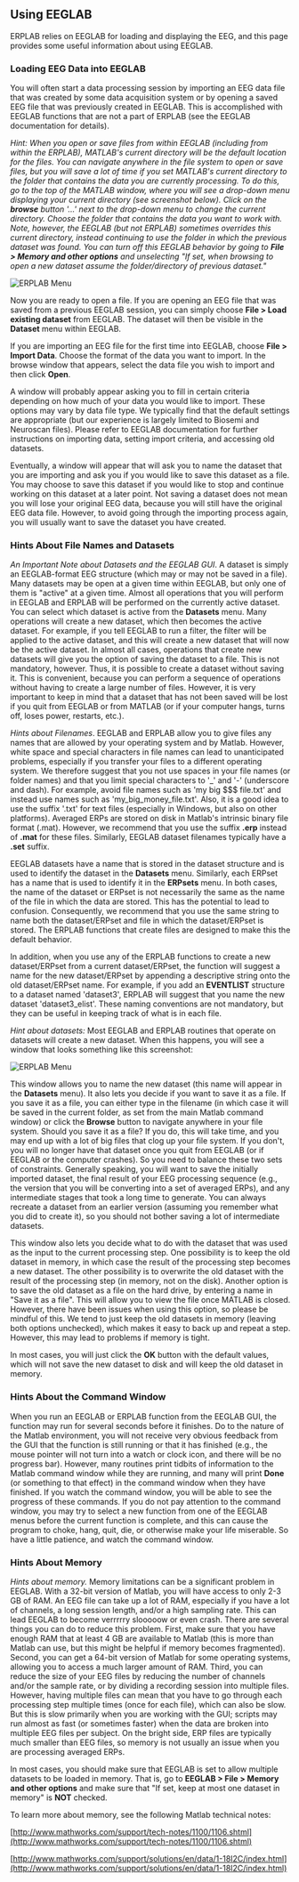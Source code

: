 ## Using EEGLAB
ERPLAB relies on EEGLAB for loading and displaying the EEG, and this page provides some useful information about using EEGLAB.

### Loading EEG Data into EEGLAB
You will often start a data processing session by importing an EEG data file that was created by some data acquisition system or by opening a saved EEG file that was previously created in EEGLAB. This is accomplished with EEGLAB functions that are not a part of ERPLAB (see the EEGLAB documentation for details).

_Hint: When you open or save files from within EEGLAB (including from within the ERPLAB), MATLAB's current directory will be the default location for the files.  You can navigate anywhere in the file system to open or save files, but you will save a lot of time if you set MATLAB's current directory to the folder that contains the data you are currently processing.  To do this, go to the top of the MATLAB window, where you will see a drop-down menu displaying your current directory (see screenshot below).  Click on the **browse** button '…' next to the drop-down menu to change the current directory. Choose the folder that contains the data you want to work with.  Note, however, the EEGLAB (but not ERPLAB) sometimes overrides this current directory, instead continuing to use the folder in which the previous dataset was found.  You can turn off this EEGLAB behavior by going to **File > Memory and other options** and unselecting "If set, when browsing to open a new dataset assume the folder/directory of previous dataset."_

![ERPLAB Menu](./images/Manual/Manual_Using-EEGLAB_1.png)

Now you are ready to open a file.  If you are opening an EEG file that was saved from a previous EEGLAB session, you can simply choose **File > Load existing dataset** from EEGLAB. The dataset will then be visible in the **Dataset** menu within EEGLAB.

If you are importing an EEG file for the first time into EEGLAB, choose **File > Import Data**.  Choose the format of the data you want to import.  In the browse window that appears, select the data file you wish to import and then click **Open**.

A window will probably appear asking you to fill in certain criteria depending on how much of your data you would like to import. These options may vary by data file type. We typically find that the default settings are appropriate (but our experience is largely limited to Biosemi and Neuroscan files). Please refer to EEGLAB documentation for further instructions on importing data, setting import criteria, and accessing old datasets.

Eventually, a window will appear that will ask you to name the dataset that you are importing and ask you if you would like to save this dataset as a file. You may choose to save this dataset if you would like to stop and continue working on this dataset at a later point. Not saving a dataset does not mean you will lose your original EEG data, because you will still have the original EEG data file. However, to avoid going through the importing process again, you will usually want to save the dataset you have created.

### Hints About File Names and Datasets
_An Important Note about Datasets and the EEGLAB GUI_. A dataset is simply an EEGLAB-format EEG structure (which may or may not be saved in a file).  Many datasets may be open at a given time within EEGLAB, but only one of them is "active" at a given time.  Almost all operations that you will perform in EEGLAB and ERPLAB will be performed on the currently active dataset.  You can select which dataset is active from the **Datasets** menu.  Many operations will create a new dataset, which then becomes the active dataset.  For example, if you tell EEGLAB to run a filter, the filter will be applied to the active dataset, and this will create a new dataset that will now be the active dataset.  In almost all cases, operations that create new datasets will give you the option of saving the dataset to a file.  This is not mandatory, however.  Thus, it is possible to create a dataset without saving it.  This is convenient, because you can perform a sequence of operations without having to create a large number of files.  However, it is very important to keep in mind that a dataset that has not been saved will be lost if you quit from EEGLAB or from MATLAB (or if your computer hangs, turns off, loses power, restarts, etc.).

_Hints about Filenames_.  EEGLAB and ERPLAB allow you to give files any names that are allowed by your operating system and by Matlab.  However, white space and special characters in file names can lead to unanticipated problems, especially if you transfer your files to a different operating system.  We therefore suggest that you not use spaces in your file names (or folder names) and that you limit special characters to '_' and '-' (underscore and dash).  For example, avoid file names such as 'my big $$$ file.txt' and instead use names such as 'my_big_money_file.txt'.  Also, it is a good idea to use the suffix '.txt' for text files (especially in Windows, but also on other platforms).  Averaged ERPs are stored on disk in Matlab's intrinsic binary file format (.mat).  However, we recommend that you use the suffix **.erp** instead of **.mat** for these files.  Similarly, EEGLAB dataset filenames typically have a **.set** suffix.

EEGLAB datasets have a name that is stored in the dataset structure and is used to identify the dataset in the **Datasets** menu. Similarly, each ERPset has a name that is used to identify it in the **ERPsets** menu.  In both cases, the name of the dataset or ERPset is not necessarily the same as the name of the file in which the data are stored.  This has the potential to lead to confusion.  Consequently, we recommend that you use the same string to name both the dataset/ERPset and file in which the dataset/ERPset is stored.  The ERPLAB functions that create files are designed to make this the default behavior.

In addition, when you use any of the ERPLAB functions to create a new dataset/ERPset from a current dataset/ERPset, the function will suggest a name for the new dataset/ERPset by appending a descriptive string onto the old dataset/ERPset name.  For example, if you add an **EVENTLIST** structure to a dataset named 'dataset3', ERPLAB will suggest that you name the new dataset 'dataset3_elist'.  These naming conventions are not mandatory, but they can be useful in keeping track of what is in each file.

_Hint about datasets:_  Most EEGLAB and ERPLAB routines that operate on datasets will create a new dataset.  When this happens, you will see a window that looks something like this screenshot:

![ERPLAB Menu](./images/Manual/Manual_Using-EEGLAB_2.png)

This window allows you to name the new dataset (this name will appear in the **Datasets** menu).  It also lets you decide if you want to save it as a file.  If you save it as a file, you can either type in the filename (in which case it will be saved in the current folder, as set from the main Matlab command window) or click the **Browse** button to navigate anywhere in your file system.  Should you save it as a file?  If you do, this will take time, and you may end up with a lot of big files that clog up your file system.  If you don't, you will no longer have that dataset once you quit from EEGLAB (or if EEGLAB or the computer crashes).  So you need to balance these two sets of constraints.  Generally speaking, you will want to save the initially imported dataset, the final result of your EEG processing sequence (e.g., the version that you will be converting into a set of averaged ERPs), and any intermediate stages that took a long time to generate.  You can always recreate a dataset from an earlier version (assuming you remember what you did to create it), so you should not bother saving a lot of intermediate datasets.

This window also lets you decide what to do with the dataset that was used as the input to the current processing step.  One possibility is to keep the old dataset in memory, in which case the result of the processing step becomes a new dataset.  The other possibility is to overwrite the old dataset with the result of the processing step (in memory, not on the disk).  Another option is to save the old dataset as a file on the hard drive, by entering a name in "Save it as a file". This will allow you to view the file once MATLAB is closed. However, there have been issues when using this option, so please be mindful of this. We tend to just keep the old datasets in memory (leaving both options unchecked), which makes it easy to back up and repeat a step.  However, this may lead to problems if memory is tight.

In most cases, you will just click the **OK** button with the default values, which will not save the new dataset to disk and will keep the old dataset in memory.

### Hints About  the Command Window
When you run an EEGLAB or ERPLAB function from the EEGLAB GUI, the function may run for several seconds before it finishes.  Do to the nature of the Matlab environment, you will not receive very obvious feedback from the GUI that the function is still running or that it has finished (e.g., the mouse pointer will not turn into a watch or clock icon, and there will be no progress bar).  However, many routines print tidbits of information to the Matlab command window while they are running, and many will print **Done** (or something to that effect) in the command window when they have finished.  If you watch the command window, you will be able to see the progress of these commands.  If you do not pay attention to the command window, you may try to select a new function from one of the EEGLAB menus before the current function is complete, and this can cause the program to choke, hang, quit, die, or otherwise make your life miserable.  So have a little patience, and watch the command window.

### Hints About Memory
_Hints about memory._ Memory limitations can be a significant problem in EEGLAB.  With a 32-bit version of Matlab, you will have access to only 2-3 GB of RAM.  An EEG file can take up a lot of RAM, especially if you have a lot of channels, a long session length, and/or a high sampling rate.  This can lead EEGLAB to become verrrrry slooooow or even crash.  There are several things you can do to reduce this problem.  First, make sure that you have enough RAM that at least 4 GB are available to Matlab (this is more than Matlab can use, but this might be helpful if memory becomes fragmented).  Second, you can get a 64-bit version of Matlab for some operating systems, allowing you to access a much larger amount of RAM.  Third, you can reduce the size of your EEG files by reducing the number of channels and/or the sample rate, or by dividing a recording session into multiple files.  However, having multiple files can mean that you have to go through each processing step multiple times (once for each file), which can also be slow.  But this is slow primarily when you are working with the GUI; scripts may run almost as fast (or sometimes faster) when the data are broken into multiple EEG files per subject.  On the bright side, ERP files are typically much smaller than EEG files, so memory is not usually an issue when you are processing averaged ERPs.

In most cases, you should make sure that EEGLAB is set to allow multiple datasets to be loaded in memory.  That is, go to **EEGLAB > File > Memory and other options** and make sure that "If set, keep at most one dataset in memory" is **NOT** checked.

To learn more about memory, see the following Matlab technical notes:

[http://www.mathworks.com/support/tech-notes/1100/1106.shtml](http://www.mathworks.com/support/tech-notes/1100/1106.shtml)

[http://www.mathworks.com/support/solutions/en/data/1-18I2C/index.html](http://www.mathworks.com/support/solutions/en/data/1-18I2C/index.html)

